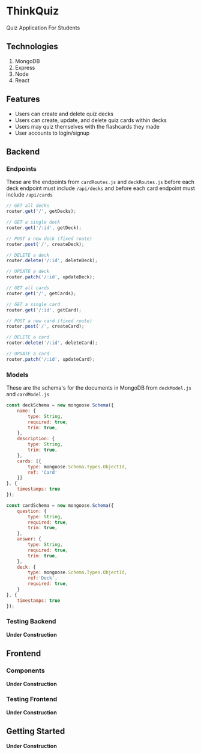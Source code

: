 # ThinkQuiz
Quiz Application For Students

## Technologies
1. MongoDB
2. Express
3. Node
4. React

## Features
* Users can create and delete quiz decks
* Users can create, update, and delete quiz cards within decks
* Users may quiz themselves with the flashcards they made
* User accounts to login/signup

## Backend

### Endpoints
These are the endpoints from `cardRoutes.js` and `deckRoutes.js` before each deck endpoint must include `/api/decks` and before each card endpoint must include `/api/cards`

```js
// GET all decks
router.get('/', getDecks);

// GET a single deck
router.get('/:id', getDeck);

// POST a new deck (fixed route)
router.post('/', createDeck);

// DELETE a deck
router.delete('/:id', deleteDeck);

// UPDATE a deck
router.patch('/:id', updateDeck);
```

```js
// GET all cards
router.get('/', getCards);

// GET a single card
router.get('/:id', getCard);

// POST a new card (fixed route)
router.post('/', createCard);

// DELETE a card
router.delete('/:id', deleteCard);

// UPDATE a card
router.patch('/:id', updateCard);
```

### Models
These are the schema's for the documents in MongoDB from `deckModel.js` and `cardModel.js`

```js
const deckSchema = new mongoose.Schema({
    name: {
        type: String,
        required: true,
        trim: true,
    },
    description: {
        type: String,
        trim: true,
    },
    cards: [{
        type: mongoose.Schema.Types.ObjectId,
        ref: 'Card'
    }]
}, {
    timestamps: true
});
```

```js
const cardSchema = new mongoose.Schema({
    question: {
        type: String,
        required: true,
        trim: true,
    },
    answer: {
        type: String,
        required: true,
        trim: true,
    },
    deck: {
        type: mongoose.Schema.Types.ObjectId,
        ref:'Deck',
        required: true,
    }
}, {
    timestamps: true
});
```

### Testing Backend
**Under Construction**

## Frontend

### Components
**Under Construction**

### Testing Frontend
**Under Construction**

## Getting Started
**Under Construction**
